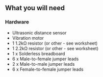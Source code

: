 ## What you will need

### Hardware

* Ultrasonic distance sensor
* Vibration motor
* 1 1.2kΩ resistor (or other - see worksheet)
* 1 2.2kΩ resistor (or other - see worksheet)
* 1 x Solderless breadboard
* 6 x Male-to-female jumper leads
* 2 x Male-to-male jumper leads
* 6 x Female-to-female jumper leads
